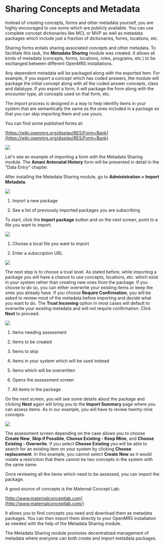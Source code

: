 # Sharing Concepts and Metadata


Instead of creating concepts, forms and other metadata yourself, you are highly encouraged to use some which are publicly available. You can use complete concept dictionaries like MCL or MVP as well as metadata packages which include just a fraction of dictionaries, forms, locations, etc.

Sharing forms entails sharing associated concepts and other metadata. To facilitate this task, the **Metadata Sharing** module was created. It allows all kinds of metadata \(concepts, forms, locations, roles, programs, etc.\) to be exchanged between different OpenMRS installations.

Any dependent metadata will be packaged along with the exported item. For example, if you export a concept which has coded answers, the module will package the initial concept along with all the coded answer concepts, class and datatype. If you export a form, it will package the form along with the encounter type, all concepts used on that form, etc.

The import process is designed in a way to help identify items in your system that are semantically the same as the ones included in a package so that you can skip importing them and use yours.

You can find some published forms at:

[https://wiki.openmrs.org/display/RES/Form+Bank](https://wiki.openmrs.org/display/RES/Form+Bank)

![](/assets/case-study.png)

Let's see an example of importing a form with the Metadata Sharing module. The **Amani Antenatal History** form will be presented in detail in the "Data Entry" chapter.

After installing the Metadata Sharing module, go to **Administration &gt; Import Metadata**.

![](/assets/mds_import_1.png)

1. Import a new package

2. See a list of previously imported packages you are subscribing

To start, click the **Import package** button and on the next screen, point to a file you want to import.

![](/assets/mds_import_file.png)

1. Choose a local file you want to import

2. Enter a subscription URL

![](/assets/mds_import_level.png)

The next step is to choose a trust level. As stated before, while importing a package you will have a chance to use concepts, locations, etc. which exist in your system rather than creating new ones from the package. If you choose to do so, you can either overwrite your existing items or keep the ones you already have. If you choose **Require Confirmation**, you will be asked to review most of the metadata before importing and decide what you want to do. The **Trust Incoming** option in most cases will default to overwrite your existing metadata and will not require confirmation. Click **Next** to proceed.

![](/assets/mds_import_assess_1.png)

1. Items needing assessment

2. Items to be created

3. Items to skip

4. Items in your system which will be used instead

5. Items which will be overwritten

6. Opens the assessment screen

7. All items in the package


On the next screen, you will see some details about the package and clicking **Next** again will bring you to the **Import Summary** page where you can assess items. As in our example, you will have to review twenty-nine concepts.

![](/assets/mds_import_assess_item.png)

The assessment screen depending on the case allows you to choose **Create New**, **Skip if Possible**, **Choose Existing - Keep Mine**, and **Choose Existing - Overwrite**. If you select **Choose Existing** you will be able to search for an existing item on your system by clicking **Choose replacement**. In this example, you cannot select **Create New** as it would violate a restriction that there cannot be two concepts in the system with the same name.

Once reviewing all the items which need to be assessed, you can import the package.

A good source of concepts is the Maternal Concept Lab:

[http://www.maternalconceptlab.com](http://www.maternalconceptlab.com/)

It allows you to find concepts you need and download them as metadata packages. You can then import them directly to your OpenMRS installation as needed with the help of the Metadata Sharing module.

The Metadata Sharing module promotes decentralized management of metadata where everyone can both create and import metadata packages.

